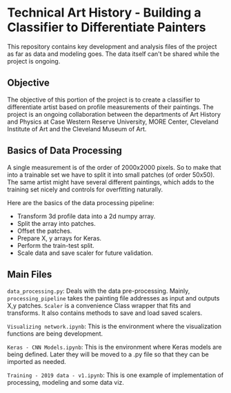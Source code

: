 # Technical Art History - Building a Classifier to Differentiate Painters
This repository contains key development and analysis files of the project as far as data and modeling goes. The data itself can't be shared while the project is ongoing.

## Objective
The objective of this portion of the project is to create a classifier to differentiate artist based on profile measurements of their paintings. The project is an ongoing collaboration between the departments of Art History and Physics at Case Western Reserve University, MORE Center, Cleveland Institute of Art and the Cleveland Museum of Art.

## Basics of Data Processing
A single measurement is of the order of 2000x2000 pixels. So to make that into a trainable set we have to split it into small patches (of order 50x50). The same artist might have several different paintings, which adds to the training set nicely and controls for overfitting naturally.

Here are the basics of the data processing pipeline:
* Transform 3d profile data into a 2d numpy array.
* Split the array into patches.
* Offset the patches.
* Prepare X, y arrays for Keras.
* Perform the train-test split.
* Scale data and save scaler for future validation.

## Main Files

`data_processing.py`: Deals with the data pre-processing. Mainly, `processing_pipeline` takes the painting file addresses as input and outputs X,y patches. `Scaler` is a convenience Class wrapper that fits and transforms. It also contains methods to save and load saved scalers.

`Visualizing network.ipynb`: This is the environment where the visualization functions are being development.

`Keras - CNN Models.ipynb`: This is the environment where Keras models are being defined. Later they will be moved to a .py file so that they can be imported as needed.

`Training - 2019 data - v1.ipynb`: This is one example of implementation of processing, modeling and some data viz.